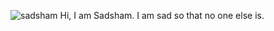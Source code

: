 ![sadsham](https://github.com/vivyn/sad/blob/master/mfsad?raw=true)
Hi, I am Sadsham. I am sad so that no one else is.
